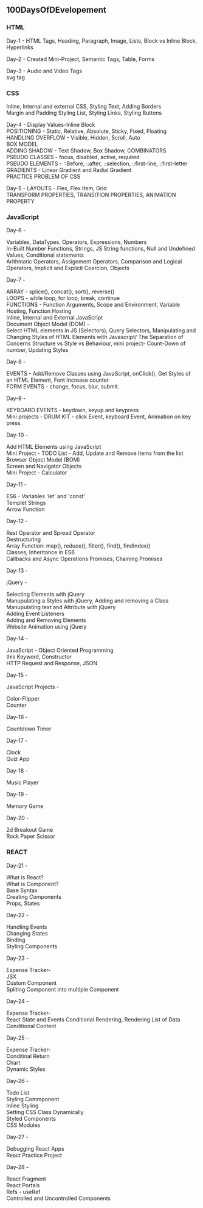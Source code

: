 ## 100DaysOfDEvelopement

### HTML

Day-1 -
HTML Tags,
Heading,
Paragraph,
Image,
Lists,
Block vs Inline Block,
Hyperlinks

Day-2 -
Created Mini-Project,
Semantic Tags,
Table,
Forms

Day-3 -
Audio and Video Tags\
svg tag

### CSS

Inline, Internal and external CSS,
Styling Text,
Adding Borders\
Margin and Padding
Styling List,
Styling Links,
Styling Buttons

Day-4 -
Display Values-Inline Block\
POSITIONING - Static, Relative, Absolute, Sticky, Fixed, Floating\
HANDLING OVERFLOW - Visible, Hidden, Scroll, Auto\
BOX MODEL\
ADDING SHADOW - Text Shadow, Box Shadow,
COMBINATORS\
PSEUDO CLASSES - focus, disabled, active, required\
PSEUDO ELEMENTS - ::Before, ::after, ::selection, ::first-line, ::first-letter\
GRADIENTS - Linear Gradient and Radial Gradient\
PRACTICE PROBLEM OF CSS

Day-5 -
LAYOUTS - Flex, Flex Item, Grid\
TRANSFORM PROPERTIES,
TRANSITION PROPERTIES,
ANIMATION PROPERTY

### JavaScript

Day-6 -

Variables,
DataTypes,
Operators,
Expressions,
Numbers\
In-Built Number Functions,
Strings, JS String functions,
Null and Undefined Values,
Conditional statements\
Arithmatic Operators,
Assignment Operators,
Comparison and Logical Operators,
Implicit and Explicit Coercion,
Objects

Day-7 -

ARRAY - splice(), concat(), sort(), reverse()\
LOOPS - while loop, for loop, break, continue\
FUNCTIONS - Function Arguments, Scope and Environment, Variable Hosting, Function Hosting\
Inline, Internal and External JavaScript\
Document Object Model (DOM) -\
Select HTML elements in JS (Selectors), Query Selectors, Manipulating and Changing Styles of HTML Elements with Javascript/
The Separation of Concerns Structure vs Style vs Behaviour, mini project- Count-Down of number, Updating Styles

Day-8 -

EVENTS -
Add/Remove Classes using JavaScript, onClick(), Get Styles of an HTML Element, Font Increase counter\
FORM EVENTS - change, focus, blur, submit.

Day-9 -

KEYBOARD EVENTS - keydown, keyup and keypress\
Mini projects - DRUM KIT - click Event, keyboard Event, Animation on key press.

Day-10 -

Add HTML Elements using JavaScript\
Mini Project - TODO List - Add, Update and Remove Items from the list\
Browser Object Model (BOM)\
Screen and Navigator Objects\
Mini Project - Calculator

Day-11 -

ES6 - Variables 'let' and 'const'\
Templet Strings\
Arrow Function

Day-12 -

Rest Operator and Spread Operator\
Destructuring\
Array Function: map(), reduce(), filter(), find(), findIndex()\
Classes, Inheritance in ES6\
Callbacks and Async Operations Promises, Chaining Promises

Day-13 -

jQuery -

Selecting Elements with jQuery\
Manupulating a Styles with jQuery, Adding and removing a Class\
Manupulating text and Attribute with jQuery\
Adding Event Listeners\
Adding and Removing Elements\
Website Animation using jQuery

Day-14 -

JavaScript - Object Oriented Programming\
this Keyword, Constructor\
HTTP Request and Response, JSON

Day-15 -

JavaScript Projects -

Color-Flipper\
Counter

Day-16 -

Countdown Timer

Day-17 -

Clock\
Quiz App

Day-18 -

Music Player

Day-19 -

Memory Game

Day-20 -

2d Breakout Game\
Rock Paper Scissor

### REACT

Day-21 -

What is React?\
What is Component?\
Base Syntax\
Creating Components\
Props, States

Day-22 -

Handling Events\
Changing States\
Binding\
Styling Components

Day-23 -

Expense Tracker-\
JSX\
Custom Component\
Spliting Component into multiple Component

Day-24 -

Expense Tracker-\
React State and Events
Conditional Rendering, Rendering List of Data\
Conditional Content

Day-25 -

Expense Tracker-\
Conditinal Return\
Chart\
Dynamic Styles

Day-26 -

Todo List\
Styling Commponent\
Inline Styling\
Setting CSS Class Dynamically\
Styled Components\
CSS Modules

Day-27 -

Debugging React Apps\
React Practice Project

Day-28 -

React Fragment\
React Portals\
Refs - useRef\
Controlled and Uncontrolled Components
